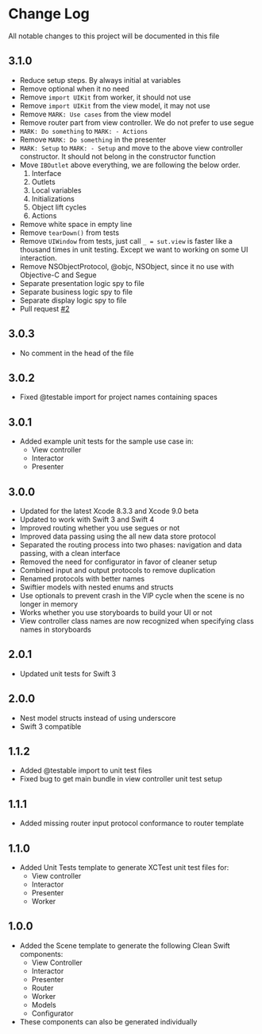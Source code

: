 # Change Log

All notable changes to this project will be documented in this file

## 3.1.0

- Reduce setup steps. By always initial at variables
- Remove optional when it no need
- Remove `import UIKit` from worker, it should not use
- Remove `import UIKit` from the view model, it may not use
- Remove `MARK: Use cases` from the view model
- Remove router part from view controller. We do not prefer to use segue
- `MARK: Do something` to `MARK: - Actions`
- Remove `MARK: Do something` in the presenter
- `MARK: Setup` to `MARK: - Setup` and move to the above view controller constructor. It should not belong in the constructor function
- Move `IBOutlet` above everything, we are following the below order.
  1. Interface
  1. Outlets
  1. Local variables
  1. Initializations
  1. Object lift cycles
  1. Actions
- Remove white space in empty line
- Remove `tearDown()` from tests
- Remove `UIWindow` from tests, just call `_ = sut.view` is faster like a thousand times in unit testing. Except we want to working on some UI interaction.
- Remove NSObjectProtocol, @objc, NSObject, since it no use with Objective-C and Segue
- Separate presentation logic spy to file
- Separate business logic spy to file
- Separate display logic spy to file
- Pull request [#2](https://github.com/teamkaidee/iOS-clean-swift-templates/pull/2)

## 3.0.3

- No comment in the head of the file

## 3.0.2

- Fixed @testable import for project names containing spaces

## 3.0.1

- Added example unit tests for the sample use case in:
  - View controller
  - Interactor
  - Presenter

## 3.0.0

- Updated for the latest Xcode 8.3.3 and Xcode 9.0 beta
- Updated to work with Swift 3 and Swift 4
- Improved routing whether you use segues or not
- Improved data passing using the all new data store protocol
- Separated the routing process into two phases: navigation and data passing, with a clean interface
- Removed the need for configurator in favor of cleaner setup
- Combined input and output protocols to remove duplication
- Renamed protocols with better names
- Swiftier models with nested enums and structs
- Use optionals to prevent crash in the VIP cycle when the scene is no longer in memory
- Works whether you use storyboards to build your UI or not
- View controller class names are now recognized when specifying class names in storyboards

## 2.0.1

- Updated unit tests for Swift 3

## 2.0.0

- Nest model structs instead of using underscore
- Swift 3 compatible

## 1.1.2

- Added @testable import to unit test files
- Fixed bug to get main bundle in view controller unit test setup

## 1.1.1

- Added missing router input protocol conformance to router template

## 1.1.0

- Added Unit Tests template to generate XCTest unit test files for:
  - View controller
  - Interactor
  - Presenter
  - Worker

## 1.0.0

- Added the Scene template to generate the following Clean Swift components:
  - View Controller
  - Interactor
  - Presenter
  - Router
  - Worker
  - Models
  - Configurator
- These components can also be generated individually
